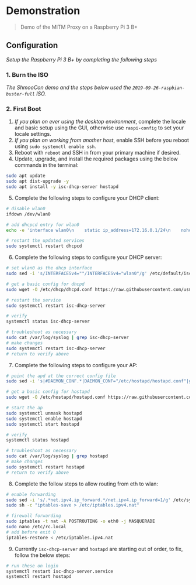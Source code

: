 # Demonstration

> Demo of the MITM Proxy on a Raspberry Pi 3 B+

## Configuration

*Setup the Raspberry Pi 3 B+ by completing the following steps*

### 1. Burn the ISO

*The ShmooCon demo and the steps below used the `2019-09-26-raspbian-buster-full` ISO.*

### 2. First Boot

1. *If you plan on ever using the desktop environment*, complete the locale and basic setup using the GUI, otherwise use `raspi-config` to set your locale settings.
2. *If you plan on working from another host*, enable SSH before you reboot using `sudo systemctl enable ssh`.
3. Reboot with `reboot` and SSH in from your primary machine if desired.
4. Update, upgrade, and install the required packages using the below commands in the terminal:

```bash
sudo apt update
sudo apt dist-upgrade -y
sudo apt install -y isc-dhcp-server hostapd
```

5. Complete the following steps to configure your DHCP client:

```bash
# disable wlan0
ifdown /dev/wlan0

# add dhcpcd entry for wlan0
echo -e 'interface wlan0\n    static ip_address=172.16.0.1/24\n    nohook wpa_supplicant' | sudo tee -a /etc/dhcpcd.conf

# restart the updated services
sudo systemctl restart dhcpcd
```

6. Complete the following steps to configure your DHCP server:

```bash
# set wlan0 as the dhcp interface
sudo sed -i 's/INTERFACESv4=""/INTERFACESv4="wlan0"/g' /etc/default/isc-dhcp-server

# get a basic config for dhcpd
sudo wget -O /etc/dhcp/dhcpd.conf https://raw.githubusercontent.com/usma-eecs/mobile-app-privacy-score/master/Demo/dhcpd.conf

# restart the service
sudo systemctl restart isc-dhcp-server

# verify
systemctl status isc-dhcp-server

# troubleshoot as necessary
sudo cat /var/log/syslog | grep isc-dhcp-server
# make changes
sudo systemctl restart isc-dhcp-server
# return to verify above
```

7. Complete the following steps to configure your AP:

```bash
# point the apd at the correct config file
sudo sed -i 's|#DAEMON_CONF.*|DAEMON_CONF="/etc/hostapd/hostapd.conf"|g' /etc/default/hostapd

# get a basic config for hostapd
sudo wget -O /etc/hostapd/hostapd.conf https://raw.githubusercontent.com/usma-eecs/mobile-app-privacy-score/master/Demo/hostapd.conf

# start the ap
sudo systemctl unmask hostapd
sudo systemctl enable hostapd
sudo systemctl start hostapd

# verify
systemctl status hostapd

# troubleshoot as necessary
sudo cat /var/log/syslog | grep hostapd
# make changes
sudo systemctl restart hostapd
# return to verify above
```

8. Complete the follow steps to allow routing from eth to wlan:

```bash
# enable forwarding
sudo sed -i 's/.*net.ipv4.ip_forward.*/net.ipv4.ip_forward=1/g' /etc/sysctl.conf
sudo sh -c "iptables-save > /etc/iptables.ipv4.nat"

# firewall forwarding
sudo iptables -t nat -A POSTROUTING -o eth0 -j MASQUERADE
sudo nano /etc/rc.local
# add before exit 0
iptables-restore < /etc/iptables.ipv4.nat

```

9. Currently `isc-dhcp-server` and `hostapd` are starting out of order, to fix, follow the below steps:

```bash
# run these on login
systemctl restart isc-dhcp-server.service 
systemctl restart hostapd
```
